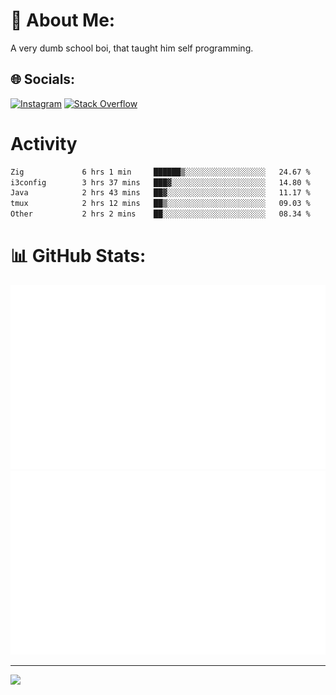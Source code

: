 # 💫 About Me:
A very dumb school boi, that taught him self programming.


## 🌐 Socials:
[![Instagram](https://img.shields.io/badge/Instagram-%23E4405F.svg?logo=Instagram&logoColor=white)](https://instagram.com/thinis.de) [![Stack Overflow](https://img.shields.io/badge/-Stackoverflow-FE7A16?logo=stack-overflow&logoColor=white)](https://stackoverflow.com/users/12344712) 

# Activity
<!--START_SECTION:waka-->

```txt
Zig             6 hrs 1 min     ██████▒░░░░░░░░░░░░░░░░░░   24.67 %
i3config        3 hrs 37 mins   ███▓░░░░░░░░░░░░░░░░░░░░░   14.80 %
Java            2 hrs 43 mins   ██▓░░░░░░░░░░░░░░░░░░░░░░   11.17 %
tmux            2 hrs 12 mins   ██▒░░░░░░░░░░░░░░░░░░░░░░   09.03 %
Other           2 hrs 2 mins    ██░░░░░░░░░░░░░░░░░░░░░░░   08.34 %
```

<!--END_SECTION:waka-->

# 📊 GitHub Stats:
![](https://raw.githubusercontent.com/CutieCat6778/github-stats/master/generated/overview.svg#gh-dark-mode-only)<br/>
![](https://raw.githubusercontent.com/CutieCat6778/github-stats/master/generated/languages.svg#gh-dark-mode-only)

---
[![](https://visitcount.itsvg.in/api?id=CutieCat6778&icon=0&color=0)](https://visitcount.itsvg.in)

